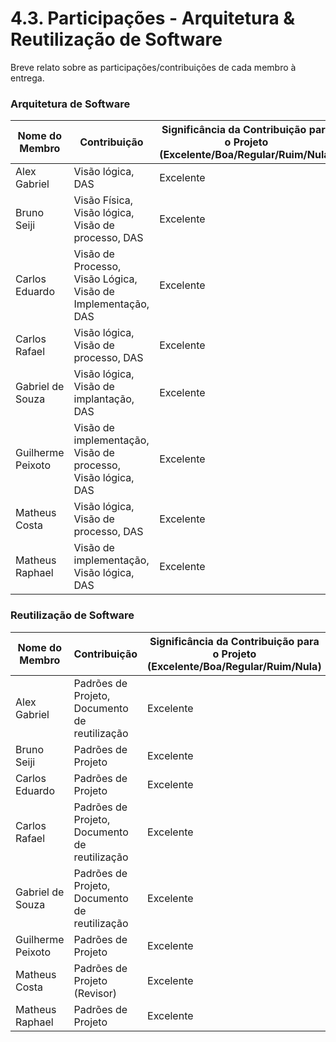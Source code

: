 # 4.3. Participações - Arquitetura & Reutilização de Software

Breve relato sobre as participações/contribuições de cada membro à entrega.

### Arquitetura de Software

| Nome do Membro    | Contribuição                                                  | Significância da Contribuição para o Projeto (Excelente/Boa/Regular/Ruim/Nula) |
| ----------------- | ------------------------------------------------------------- | ------------------------------------------------------------------------------ |
| Alex Gabriel      | Visão lógica, DAS                                             | Excelente                                                                      |
| Bruno Seiji       | Visão Física, Visão lógica, Visão de processo, DAS             | Excelente                                                                      |
| Carlos Eduardo    | Visão de Processo, Visão Lógica, Visão de Implementação, DAS                                        | Excelente                                                                      |
| Carlos Rafael     | Visão lógica, Visão de processo, DAS                           | Excelente                                                                      |
| Gabriel de Souza  | Visão lógica, Visão de implantação, DAS                       | Excelente                                                                      |
| Guilherme Peixoto | Visão de implementação, Visão de processo, Visão lógica, DAS | Excelente                                                                      |
| Matheus Costa     | Visão lógica, Visão de processo, DAS                          | Excelente                                                                      |
| Matheus Raphael   | Visão de implementação, Visão lógica, DAS                     | Excelente                                                                      |



### Reutilização de Software

| Nome do Membro    | Contribuição                                  | Significância da Contribuição para o Projeto (Excelente/Boa/Regular/Ruim/Nula) |
| ----------------- | --------------------------------------------- | ------------------------------------------------------------------------------ |
| Alex Gabriel      | Padrões de Projeto, Documento de reutilização | Excelente                                                                      |
| Bruno Seiji       | Padrões de Projeto                            | Excelente                                                                      |
| Carlos Eduardo    | Padrões de Projeto                            | Excelente                                                                      |
| Carlos Rafael     | Padrões de Projeto, Documento de reutilização | Excelente                                                                      |
| Gabriel de Souza  | Padrões de Projeto, Documento de reutilização | Excelente                                                                      |
| Guilherme Peixoto | Padrões de Projeto                            | Excelente                                                                      |
| Matheus Costa     | Padrões de Projeto (Revisor)                   | Excelente                                                                      |
| Matheus Raphael   | Padrões de Projeto                            | Excelente                                                                      |


